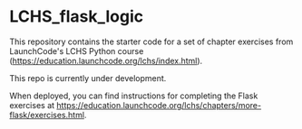 # LCHS_flask_logic

This repository contains the starter code for a set of chapter exercises from LaunchCode's LCHS Python course (https://education.launchcode.org/lchs/index.html).

This repo is currently under development.

When deployed, you can find instructions for completing the Flask exercises at https://education.launchcode.org/lchs/chapters/more-flask/exercises.html.
